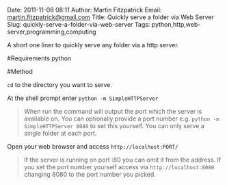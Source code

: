 Date: 2011-11-08 08:11
Author: Martin Fitzpatrick
Email: martin.fitzpatrick@gmail.com
Title: Quickly serve a folder via Web Server
Slug: quickly-serve-a-folder-via-web-server
Tags: python,http,web-server,programming,computing

A short one liner to quickly serve any folder via a http server.

<!-- PELICAN_END_SUMMARY -->



#Requirements
python

#Method

`cd` to the directory you want to serve.



At the shell prompt enter `python -m SimpleHTTPServer`


>When run the command will output the port which the server is available on. You can optionally provide a port number e.g. `python -m SimpleHTTPServer 8080` to set this yourself. You can only serve a single folder at each port.


Open your web browser and access `http://localhost:PORT/`


>If the server is running on port :80 you can omit it from the address. If you set the port number yourself access via `http://localhost:8080` changing 8080 to the port number you picked.






